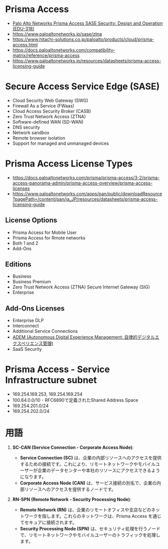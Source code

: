 # Prisma Access
- [Palo Alto Networks Prisma Access SASE Security: Design and Operation (EDU-318)](https://www.trainocate.co.jp/reference/course_details.aspx?code=SCC0561V)
- https://www.paloaltonetworks.jp/sase/ztna
- https://www.hitachi-solutions.co.jp/paloalto/products/cloud/prisma-access.html
- https://docs.paloaltonetworks.com/compatibility-matrix/reference/prisma-access
- https://www.paloaltonetworks.jp/resources/datasheets/prisma-access-licensing-guide
# Secure Access Service Edge (SASE)
- Cloud Security Web Gateway (SWG)
- Firewall As a Service (FWaas)
- Cloud Access Security Broker (CASB)
- Zero Trust Network Access (ZTNA)
- Software-defined WAN (SD-WAN)
- DNS security
- Network sandbox
- Remote browser isolation
- Support for managed and unmanaged devices
# Prisma Access License Types
- https://docs.paloaltonetworks.com/prisma/prisma-access/3-2/prisma-access-panorama-admin/prisma-access-overview/prisma-access-licenses
- https://www.paloaltonetworks.com/apps/pan/public/downloadResource?pagePath=/content/pan/ja_JP/resources/datasheets/prisma-access-licensing-guide
## License Options
- Prisma Access for Mobile User
- Prisma Access for Rmote networks
- Both 1 and 2
- Add-Ons
## Editions
- Business
- Business Premium
- Zero Trust Network Access (ZTNA) Secure Internet Gateway (SIG)
- Enterprise
## Add-Ons Licenses
- Enterprise DLP
- Interconnect
- Additional Service Connections
- [ADEM (Autonomous Digital Experience Management: 自律的デジタルエクスペリエンス管理)](https://www.paloaltonetworks.com/blog/2022/08/operational-issues-solved-by-adem/?lang=ja)
- SaaS Security
# Prisma Access - Service Infrastructure subnet
- 169.254.169.253, 169.254.169.254
- 100.64.0.0/10 - RFC6890で定義されたShared Address Space
- 169.254.201.0/24
- 169.254.202.0/24
# 用語
1. **SC-CAN (Service Connection - Corporate Access Node)**:
   - **Service Connection (SC)** は、企業の内部リソースへのアクセスを提供するための接続です。これにより、リモートネットワークやモバイルユーザーが企業のデータセンターや本社のリソースにアクセスできるようになります。
   - **Corporate Access Node (CAN)** は、サービス接続の別名で、企業の内部リソースへのアクセスを提供するノードです。

2. **RN-SPN (Remote Network - Security Processing Node)**:
   - **Remote Network (RN)** は、企業のリモートオフィスや支店などのネットワークを指します。これらのネットワークは、Prisma Access を通じてセキュアに接続されます。
   - **Security Processing Node (SPN)** は、セキュリティ処理を行うノードで、リモートネットワークやモバイルユーザーのトラフィックを処理します。

